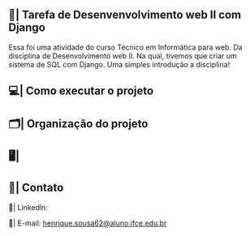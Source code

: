 ## 📑| Tarefa de Desenvenvolvimento web II com Django

  Essa foi uma atividade do curso Técnico em Informática para web. Da disciplina de Desenvolvimento web II. Na qual, tivemos que criar um sistema de SQL com Django. Uma simples introdução a disciplina! 

## 💻| Como executar o projeto

## 🗂️| Organização do projeto 

## 🖥️| 

## 📧| Contato 

  📱| Linkedln: 

  📩| E-mail: henrique.sousa62@aluno.ifce.edu.br





 
